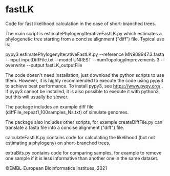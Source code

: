 # fastLK

Code for fast likelihood calculation in the case of short-branched trees.

The main script is estimatePhylogenyIterativeFastLK.py which estimates a phylogenetic tree starting from a concise alignment ("diff") file.
Typical use is:

pypy3 estimatePhylogenyIterativeFastLK.py --reference MN908947.3.fasta --input inputDiffFile.txt --model UNREST --numTopologyImprovements 3 --overwrite  --output fastLK_outputFile

The code doesn't need installation, just download the python scripts to use them.
However, it is highly recommended to execute the code using pypy3 to achieve best performance.
To install pypy3, see https://www.pypy.org/ .
If pypy3 cannot be installed, it is also possible to execute it with python3, but this will usually be slower.

The package includes an example diff file (diffFile_repeat1_100samples_Ns.txt) of simulate genomes.

The package also includes other scripts, for example createDiffFile.py can translate a fasta file into a concise alignment ("diff") file.

calculateFastLK.py contains code for calculating the likelihood (but not estimating a phylogeny) on short-branched trees.

extraBits.py contains code for comparing samples, for example to remove one sample if it is less informative than another one in the same dataset.

©EMBL-European Bioinformatics Institues, 2021

